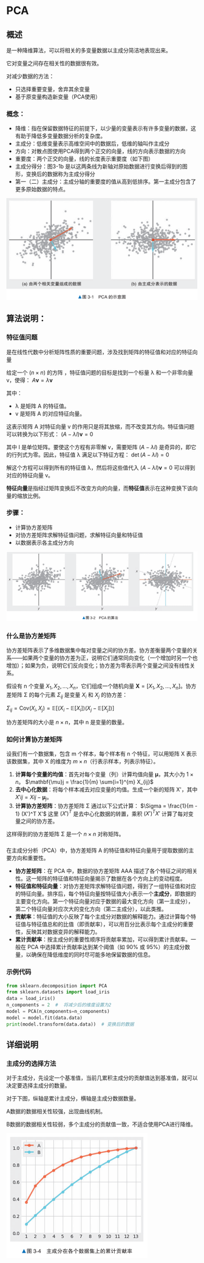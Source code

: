 # PCA

## 概述

是一种降维算法，可以将相关的多变量数据以主成分简洁地表现出来。

它对变量之间存在相关性的数据很有效。

对减少数据的方法：

- 只选择重要变量，舍弃其余变量
- 基于原变量构造新变量（PCA使用）

### 概念：

- 降维：指在保留数据特征的前提下，以少量的变量表示有许多变量的数据，这有助于降低多变量数据分析的复杂度。
- 主成分：低维变量表示高维空间中的数据后，低维的轴叫作主成分
- 方向：对散点图使用PCA得到两个正交的向量，线的方向表示数据的方向
- 重要度：两个正交的向量，线的长度表示重要度（如下图）
- 主成分得分：图3-1b 是以这两条线为新轴对原始数据进行变换后得到的图形，变换后的数据称为主成分得分
- 第一（二）主成分：主成分轴的重要度的值从高到低排序。第一主成分包含了更多原始数据的特点。

![1.png](images/1.png)

## 算法说明：

### 特征值问题

是在线性代数中分析矩阵性质的重要问题，涉及找到矩阵的特征值和对应的特征向量

给定一个 $( n \times n )$ 的方阵 ，特征值问题的目标是找到一个标量 λ 和一个非零向量 v，使得： $A \mathbf{v} = \lambda \mathbf{v}$

其中：

- λ 是矩阵 A 的特征值。
- v 是矩阵 A 的对应特征向量。

这表示矩阵 A 对特征向量 v 的作用只是将其放缩，而不改变其方向。特征值问题可以转换为以下形式： $(A - \lambda I) \mathbf{v} = 0$

其中 I 是单位矩阵。要使这个方程有非零解 v，需要矩阵 $(A - \lambda I)$ 是奇异的，即它的行列式为零。因此，特征值 λ 满足以下特征方程： $\det(A - \lambda I) = 0$

解这个方程可以得到所有的特征值 λ，然后将这些值代入 $(A - \lambda I) \mathbf{v} = 0$ 可以得到对应的特征向量 v。

**特征向量**是指经过矩阵变换后不改变方向的向量，而**特征值**表示在这种变换下该向量的缩放比例。

### 步骤：

- 计算协方差矩阵
- 对协方差矩阵求解特征值问题，求解特征向量和特征值
- 以数据表示各主成分方向

![2.png](images/2.png)

### 什么是协方差矩阵

协方差矩阵表示了多维数据集中每对变量之间的协方差。协方差衡量两个变量的关系——如果两个变量的协方差为正，说明它们通常同向变化（一个增加时另一个也增加）；如果为负，说明它们反向变化；协方差为零表示两个变量之间没有线性关系。

假设有 n 个变量 $X_1, X_2, \dots, X_n$，它们组成一个随机向量 $\mathbf{X} = [X_1, X_2, \dots, X_n]$。协方差矩阵 Σ 的每个元素 $\Sigma_{ij}$ 是变量 $X_i$ 和 $X_j$ 的协方差：

$\Sigma_{ij} = \text{Cov}(X_i, X_j) = \mathbb{E}[(X_i - \mathbb{E}[X_i])(X_j - \mathbb{E}[X_j])]$

协方差矩阵的大小是 $n \times n$，其中 n 是变量的数量。

### 如何计算协方差矩阵

设我们有一个数据集，包含 m 个样本，每个样本有 n 个特征，可以用矩阵 X 表示该数据集，其中 X 的维度为 $m \times n$（行表示样本，列表示特征）。

1. **计算每个变量的均值**：首先对每个变量（列）计算均值向量 $\mathbf{\mu}$，其大小为 $1 \times n$。 $\mathbf{\mu}j = \frac{1}{m} \sum{i=1}^{m} X_{ij}$
2. **去中心化数据**：将每个样本减去对应变量的均值。生成一个新的矩阵 X'，其中 $X'{ij} = X{ij} - \mathbf{\mu}_j$。
3. **计算协方差矩阵**：协方差矩阵 Σ 通过以下公式计算： $\Sigma = \frac{1}{m - 1} (X')^T X'$ 这里 $(X')^T$ 是去中心化数据的转置，乘积 $(X')^T X'$ 计算了每对变量之间的协方差。

这样得到的协方差矩阵 Σ 是一个 $n \times n$ 对称矩阵。

### 

在主成分分析（PCA）中，协方差矩阵 A 的特征值和特征向量用于提取数据的主要方向和重要性。

- **协方差矩阵**：在 PCA 中，数据的协方差矩阵 AAA 描述了各个特征之间的相关性。这一矩阵的特征值和特征向量揭示了数据在各个方向上的变动程度。
- **特征值和特征向量**：对协方差矩阵求解特征值问题，得到了一组特征值和对应的特征向量。排序后，每个特征向量按特征值大小表示一个**主成分**，即数据的主要变化方向。第一个特征向量对应于数据的最大变化方向（第一主成分），第二个特征向量对应次大的变化方向（第二主成分），以此类推。
- **贡献率**：特征值的大小反映了每个主成分对数据的解释能力。通过计算每个特征值与特征值总和的比值（即贡献率），可以用百分比表示每个主成分的重要性，反映其对数据变异的解释能力。
- **累计贡献率**：按主成分的重要性顺序将贡献率累加，可以得到累计贡献率。一般在 PCA 中选择累计贡献率达到某个阈值（如 90% 或 95%）的主成分数量，以确保在降低维度的同时尽可能多地保留数据的信息。

### 示例代码

```python
from sklearn.decomposition import PCA
from sklearn.datasets import load_iris
data = load_iris()
n_components = 2  #  将减少后的维度设置为2
model = PCA(n_components=n_components)
model = model.fit(data.data)
print(model.transform(data.data))  # 变换后的数据
```

## 详细说明

### 主成分的选择方法

对于主成分，先设定一个基准值，当前几累积主成分的贡献值达到基准值，就可以决定要选择主成分的数量。

对于下图，纵轴是累计主成分，横轴是主成分数据数量。

A数据的数据相关性较强，出现曲线机制。

B数据的数据相关性较弱，多个主成分的贡献值一致，不适合使用PCA进行降维。

![3.png](images/3.png)